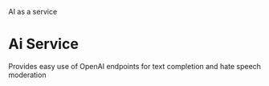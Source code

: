 AI as a service

# Ai Service

Provides easy use of OpenAI endpoints for text completion and hate speech moderation
